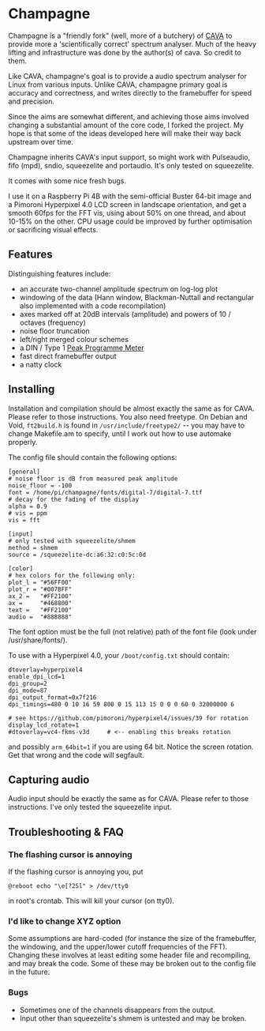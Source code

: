 Champagne
=========

Champagne is a "friendly fork" (well, more of a butchery) of [CAVA](https://github.com/karlstav/cava/) to provide more a 'scientifically correct' spectrum analyser.
Much of the heavy lifting and infrastructure was done by the author(s) of cava. So credit to them.

Like CAVA, champagne's goal is to provide a audio spectrum analyser for Linux from various inputs.
Unlike CAVA, champagne primary goal is accuracy and correctness, and writes directly to the framebuffer for speed and precision.

Since the aims are somewhat different, and achieving those aims involved changing a substantial amount of the core code, I forked the project.
My hope is that some of the ideas developed here will make their way back upstream over time.

Champagne inherits CAVA's input support, so might work with Pulseaudio, fifo (mpd), sndio, squeezelite and portaudio. It's only tested on squeezelite.

It comes with some nice fresh bugs.

I use it on a Raspberry Pi 4B with the semi-official Buster 64-bit image and a Pimoroni Hyperpixel 4.0 LCD screen in landscape orientation, and get a smooth 60fps for the FFT vis, using about 50% on one thread, and about 10-15% on the other.
CPU usage could be improved by further optimisation or sacrificing visual effects.


## Features

Distinguishing features include:

- an accurate two-channel amplitude spectrum on log-log plot
- windowing of the data (Hann window, Blackman-Nuttall and rectangular also implemented with a code recompilation)
- axes marked off at 20dB intervals (amplitude) and powers of 10 / octaves (frequency)
- noise floor truncation
- left/right merged colour schemes
- a DIN / Type 1 [Peak Programme Meter](https://en.wikipedia.org/wiki/Peak_programme_meter)
- fast direct framebuffer output
- a natty clock


## Installing

Installation and compilation should be almost exactly the same as for CAVA. Please refer to those instructions.
You also need freetype. On Debian and Void, `ft2build.h` is found in `/usr/include/freetype2/` -- you may have to change Makefile.am to specify, until I work out how to use automake properly.

The config file should contain the following options:

```
[general]
# noise floor is dB from measured peak amplitude
noise_floor = -100
font = /home/pi/champagne/fonts/digital-7/digital-7.ttf
# decay for the fading of the display
alpha = 0.9
# vis = ppm
vis = fft

[input]
# only tested with squeezelite/shmem
method = shmem
source = /squeezelite-dc:a6:32:c0:5c:0d

[color]
# hex colors for the following only:
plot_l = "#56FF00"
plot_r = "#007BFF"
ax_2 =   "#FF2100"
ax =     "#468800"
text =   "#FF2100"
audio =  "#888888"

```

The font option must be the full (not relative) path of the font file (look under /usr/share/fonts/).

To use with a Hyperpixel 4.0, your `/boot/config.txt` should contain:

```
dtoverlay=hyperpixel4
enable_dpi_lcd=1
dpi_group=2
dpi_mode=87
dpi_output_format=0x7f216
dpi_timings=480 0 10 16 59 800 0 15 113 15 0 0 0 60 0 32000000 6

# see https://github.com/pimoroni/hyperpixel4/issues/39 for rotation
display_lcd_rotate=1
#dtoverlay=vc4-fkms-v3d     # <-- enabling this breaks rotation
```

and possibly `arm_64bit=1` if you are using 64 bit.
Notice the screen rotation. Get that wrong and the code will segfault.


Capturing audio
---------------

Audio input should be exactly the same as for CAVA. Please refer to those instructions.
I've only tested the squeezelite input.


Troubleshooting & FAQ
---------------------


### The flashing cursor is annoying

If the flashing cursor is annoying you, put

    @reboot echo "\e[?25l" > /dev/tty0

in root's crontab. This will kill your cursor (on tty0).


### I'd like to change XYZ option

Some assumptions are hard-coded (for instance the size of the framebuffer, the windowing, and the upper/lower cutoff frequencies of the FFT). Changing these involves at least editing some header file and recompiling, and may break the code. Some of these may be broken out to the config file in the future.


### Bugs

- Sometimes one of the channels disappears from the output.
- Input other than squeezelite's shmem is untested and may be broken.
